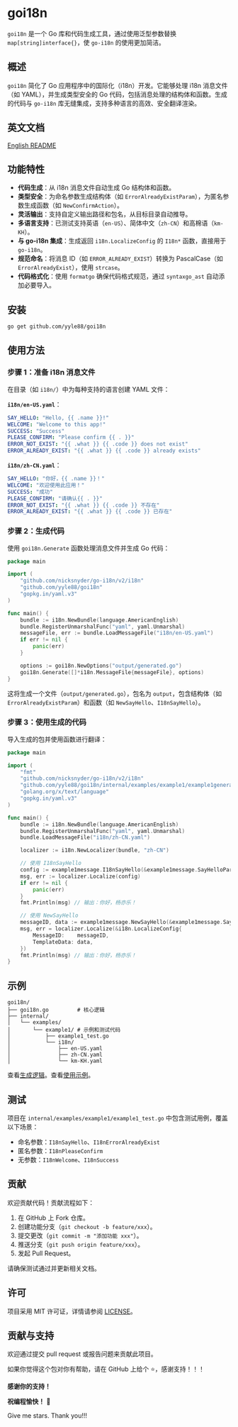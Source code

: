 # goi18n

`goi18n` 是一个 Go 库和代码生成工具，通过使用泛型参数替换 `map[string]interface{}`，使 `go-i18n` 的使用更加简洁。

## 概述

`goi18n` 简化了 Go 应用程序中的国际化（i18n）开发。它能够处理 i18n 消息文件（如 YAML），并生成类型安全的 Go 代码，包括消息处理的结构体和函数。生成的代码与 `go-i18n` 库无缝集成，支持多种语言的高效、安全翻译渲染。

## 英文文档

[English README](README.md)

## 功能特性

- **代码生成**：从 i18n 消息文件自动生成 Go 结构体和函数。
- **类型安全**：为命名参数生成结构体（如 `ErrorAlreadyExistParam`），为匿名参数生成函数（如 `NewConfirmAction`）。
- **灵活输出**：支持自定义输出路径和包名，从目标目录自动推导。
- **多语言支持**：已测试支持英语（`en-US`）、简体中文（`zh-CN`）和高棉语（`km-KH`）。
- **与 go-i18n 集成**：生成返回 `i18n.LocalizeConfig` 的 `I18n*` 函数，直接用于 `go-i18n`。
- **规范命名**：将消息 ID（如 `ERROR_ALREADY_EXIST`）转换为 PascalCase（如 `ErrorAlreadyExist`），使用 `strcase`。
- **代码格式化**：使用 `formatgo` 确保代码格式规范，通过 `syntaxgo_ast` 自动添加必要导入。

## 安装

```bash
go get github.com/yyle88/goi18n
```

## 使用方法

### 步骤 1：准备 i18n 消息文件

在目录（如 `i18n/`）中为每种支持的语言创建 YAML 文件：

**`i18n/en-US.yaml`**：
```yaml
SAY_HELLO: "Hello, {{ .name }}!"
WELCOME: "Welcome to this app!"
SUCCESS: "Success"
PLEASE_CONFIRM: "Please confirm {{ . }}"
ERROR_NOT_EXIST: "{{ .what }} {{ .code }} does not exist"
ERROR_ALREADY_EXIST: "{{ .what }} {{ .code }} already exists"
```

**`i18n/zh-CN.yaml`**：
```yaml
SAY_HELLO: "你好，{{ .name }}！"
WELCOME: "欢迎使用此应用！"
SUCCESS: "成功"
PLEASE_CONFIRM: "请确认{{ . }}"
ERROR_NOT_EXIST: "{{ .what }} {{ .code }} 不存在"
ERROR_ALREADY_EXIST: "{{ .what }} {{ .code }} 已存在"
```

### 步骤 2：生成代码

使用 `goi18n.Generate` 函数处理消息文件并生成 Go 代码：

```go
package main

import (
    "github.com/nicksnyder/go-i18n/v2/i18n"
    "github.com/yyle88/goi18n"
    "gopkg.in/yaml.v3"
)

func main() {
    bundle := i18n.NewBundle(language.AmericanEnglish)
    bundle.RegisterUnmarshalFunc("yaml", yaml.Unmarshal)
    messageFile, err := bundle.LoadMessageFile("i18n/en-US.yaml")
    if err != nil {
        panic(err)
    }

    options := goi18n.NewOptions("output/generated.go")
    goi18n.Generate([]*i18n.MessageFile{messageFile}, options)
}
```

这将生成一个文件（`output/generated.go`），包名为 `output`，包含结构体（如 `ErrorAlreadyExistParam`）和函数（如 `NewSayHello`、`I18nSayHello`）。

### 步骤 3：使用生成的代码

导入生成的包并使用函数进行翻译：

```go
package main

import (
    "fmt"
    "github.com/nicksnyder/go-i18n/v2/i18n"
    "github.com/yyle88/goi18n/internal/examples/example1/example1generate/example1message"
    "golang.org/x/text/language"
    "gopkg.in/yaml.v3"
)

func main() {
    bundle := i18n.NewBundle(language.AmericanEnglish)
    bundle.RegisterUnmarshalFunc("yaml", yaml.Unmarshal)
    bundle.LoadMessageFile("i18n/zh-CN.yaml")

    localizer := i18n.NewLocalizer(bundle, "zh-CN")

    // 使用 I18nSayHello
    config := example1message.I18nSayHello(&example1message.SayHelloParam{Name: "杨亦乐"})
    msg, err := localizer.Localize(config)
    if err != nil {
        panic(err)
    }
    fmt.Println(msg) // 输出：你好，杨亦乐！

    // 使用 NewSayHello
    messageID, data := example1message.NewSayHello(&example1message.SayHelloParam{Name: "杨亦乐"})
    msg, err = localizer.Localize(&i18n.LocalizeConfig{
        MessageID:    messageID,
        TemplateData: data,
    })
    fmt.Println(msg) // 输出：你好，杨亦乐！
}
```

## 示例

```
goi18n/
├── goi18n.go         # 核心逻辑
├── internal/
│   └── examples/
│       └── example1/ # 示例和测试代码
│           ├── example1_test.go
│           └── i18n/
│               ├── en-US.yaml
│               ├── zh-CN.yaml
│               └── km-KH.yaml
```

查看[生成逻辑](internal/examples/example1/example1generate/generate_test.go)。查看[使用示例](internal/examples/example1/example1_test.go)。

## 测试

项目在 `internal/examples/example1/example1_test.go` 中包含测试用例，覆盖以下场景：

- 命名参数：`I18nSayHello`、`I18nErrorAlreadyExist`
- 匿名参数：`I18nPleaseConfirm`
- 无参数：`I18nWelcome`、`I18nSuccess`

## 贡献

欢迎贡献代码！贡献流程如下：

1. 在 GitHub 上 Fork 仓库。
2. 创建功能分支（`git checkout -b feature/xxx`）。
3. 提交更改（`git commit -m "添加功能 xxx"`）。
4. 推送分支（`git push origin feature/xxx`）。
5. 发起 Pull Request。

请确保测试通过并更新相关文档。

## 许可

项目采用 MIT 许可证，详情请参阅 [LICENSE](LICENSE)。

## 贡献与支持

欢迎通过提交 pull request 或报告问题来贡献此项目。

如果你觉得这个包对你有帮助，请在 GitHub 上给个 ⭐，感谢支持！！！

**感谢你的支持！**

**祝编程愉快！** 🎉

Give me stars. Thank you!!!
